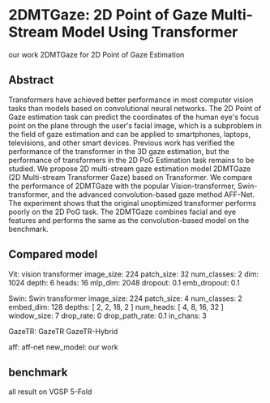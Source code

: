 # 2DMTGaze: 2D Point of Gaze Multi-Stream Model Using Transformer

our work 2DMTGaze for 2D Point of Gaze Estimation 

## Abstract
Transformers have achieved better performance in most computer vision tasks than models based on convolutional neural networks.
The 2D Point of Gaze estimation task can predict the coordinates of the human eye's focus point on the plane through the user's facial image, which is a subproblem in the field of gaze estimation and can be applied to smartphones, laptops, televisions, and other smart devices.
Previous work has verified the performance of the transformer in the 3D gaze estimation, but the performance of transformers in the 2D PoG Estimation task remains to be studied.
We propose 2D multi-stream gaze estimation model 2DMTGaze (2D Multi-stream Transformer Gaze) 
based on Transformer.
We compare the performance of 2DMTGaze with the popular Vision-transformer, Swin-transformer, and the advanced convolution-based gaze method AFF-Net.
The experiment shows that the original unoptimized transformer performs poorly on the 2D PoG task. 
The 2DMTGaze combines facial and eye features and performs the same as the convolution-based model on the benchmark.



## Compared model
Vit: vision transformer
    image_size: 224
    patch_size: 32
    num_classes: 2
    dim: 1024
    depth: 6
    heads: 16
    mlp_dim: 2048
    dropout: 0.1
    emb_dropout: 0.1

Swin: Swin transformer
    image_size: 224
    patch_size: 4
    num_classes: 2
    embed_dim: 128
    depths: [ 2, 2, 18, 2 ]
    num_heads: [ 4, 8, 16, 32 ]
    window_size: 7
    drop_rate: 0
    drop_path_rate: 0.1
    in_chans: 3

GazeTR: GazeTR
    GazeTR-Hybrid

aff: aff-net
new_model: our work



## benchmark
all result on VGSP 5-Fold

